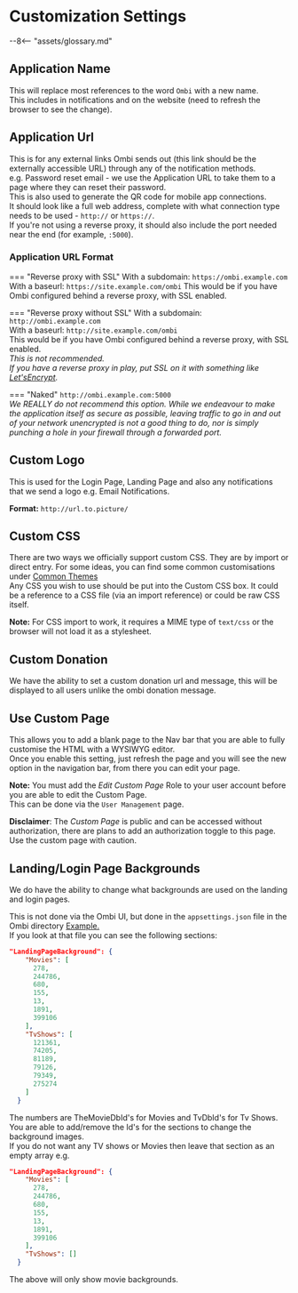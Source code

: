 # Customization Settings

--8<-- "assets/glossary.md"

## Application Name

This will replace most references to the word `Ombi` with a new name.  
This includes in notifications and on the website (need to refresh the browser to see the change).  

## Application Url

This is for any external links Ombi sends out (this link should be the externally accessible URL) through any of the notification methods.  
e.g. Password reset email - we use the Application URL to take them to a page where they can reset their password.  
This is also used to generate the QR code for mobile app connections.  
It should look like a full web address, complete with what connection type needs to be used - `http://` or `https://`.  
If you're not using a reverse proxy, it should also include the port needed near the end (for example, `:5000`).  

### Application URL Format

=== "Reverse proxy with SSL"
    With a subdomain: `https://ombi.example.com`  
    With a baseurl: `https://site.example.com/ombi`
    This would be if you have Ombi configured behind a reverse proxy, with SSL enabled.

=== "Reverse proxy without SSL"
    With a subdomain: `http://ombi.example.com`  
    With a baseurl: `http://site.example.com/ombi`  
    This would be if you have Ombi configured behind a reverse proxy, with SSL enabled.  
    _This is not recommended._  
    _If you have a reverse proxy in play, put SSL on it with something like [Let'sEncrypt](https://letsencrypt.org/)._

=== "Naked"
    `http://ombi.example.com:5000`  
    _We REALLY do not recommend this option. While we endeavour to make the application itself as secure as possible, leaving traffic to go in and out of your network unencrypted is not a good thing to do, nor is simply punching a hole in your firewall through a forwarded port._

## Custom Logo

This is used for the Login Page, Landing Page and also any notifications that we send a logo e.g. Email Notifications.

**Format:** `http://url.to.picture/`

## Custom CSS

There are two ways we officially support custom CSS.
They are by import or direct entry.
For some ideas, you can find some common customisations under [Common Themes](../../info/common-themes/)  
Any CSS you wish to use should be put into the Custom CSS box. It could be a reference to a CSS file (via an import reference) or could be raw CSS itself.

**Note:** For CSS import to work, it requires a MIME type of `text/css` or the browser will not load it as a stylesheet.  

## Custom Donation

We have the ability to set a custom donation url and message, this will be displayed to all users unlike the ombi donation message.

## Use Custom Page

This allows you to add a blank page to the Nav bar that you are able to fully customise the HTML with a WYSIWYG editor.  
Once you enable this setting, just refresh the page and you will see the new option in the navigation bar, from there you can edit your page.  

**Note:** You must add the _Edit Custom Page_ Role to your user account before you are able to edit the Custom Page.  
This can be done via the `User Management` page.  

**Disclaimer**: The _Custom Page_ is public and can be accessed without authorization, there are plans to add an authorization toggle to this page.  
Use the custom page with caution.  

## Landing/Login Page Backgrounds

We do have the ability to change what backgrounds are used on the landing and login pages.

This is not done via the Ombi UI, but done in the `appsettings.json` file in the Ombi directory [Example.](https://github.com/Ombi-app/Ombi/blob/master/src/Ombi/appsettings.json)  
If you look at that file you can see the following sections:

```json
"LandingPageBackground": {
    "Movies": [
      278,
      244786,
      680,
      155,
      13,
      1891,
      399106
    ],
    "TvShows": [
      121361,
      74205,
      81189,
      79126,
      79349,
      275274
    ]
  }
```

The numbers are TheMovieDbId's for Movies and TvDbId's for Tv Shows.  
You are able to add/remove the Id's for the sections to change the background images.  
If you do not want any TV shows or Movies then leave that section as an empty array e.g.  

```json
"LandingPageBackground": {
    "Movies": [
      278,
      244786,
      680,
      155,
      13,
      1891,
      399106
    ],
    "TvShows": []
  }
```

The above will only show movie backgrounds.
